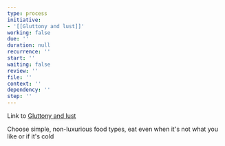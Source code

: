 ```yaml
---
type: process
initiative:
- '[[Gluttony and lust]]'
working: false
due: ''
duration: null
recurrence: ''
start: ''
waiting: false
review: ''
file: ''
context: ''
dependency: ''
step: ''
---
```


Link to [Gluttony and lust](docs/sidebar1/Initiatives/bad%20traits/Gluttony%20and%20lust.md)

Choose simple, non-luxurious food types, eat even when it's not what you like or if it's cold
